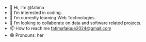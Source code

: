 - 👋 Hi, I’m @fatima
- 👀 I’m interested in coding.
- 🌱 I’m currently learning Web Technologies.
- 💞️ I’m looking to collaborate on data and software related projects.
- 📫 How to reach me fatimafaique2024@gmail.com
- 😄 Pronouns: her
<!---fatima/fatima is a ✨ special ✨ repository because its `README.md` (this file) appears on your GitHub profile.
You can click the Preview link to take a look at your changes.
--->

